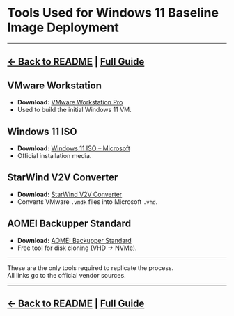 # Tools Used for Windows 11 Baseline Image Deployment

---
[← Back to README](../) | [Full Guide](Win11-Image-FullGuide.md)
---

## VMware Workstation
- **Download:** [VMware Workstation Pro](https://www.vmware.com/products/workstation-pro.html)  
- Used to build the initial Windows 11 VM.

## Windows 11 ISO
- **Download:** [Windows 11 ISO – Microsoft](https://www.microsoft.com/software-download/windows11)  
- Official installation media.

## StarWind V2V Converter
- **Download:** [StarWind V2V Converter](https://www.starwindsoftware.com/starwind-v2v-converter)  
- Converts VMware `.vmdk` files into Microsoft `.vhd`.

## AOMEI Backupper Standard
- **Download:** [AOMEI Backupper Standard](https://www.ubackup.com/free-backup-software.html)  
- Free tool for disk cloning (VHD → NVMe).

---

These are the only tools required to replicate the process.  
All links go to the official vendor sources.  

---
[← Back to README](../) | [Full Guide](Win11-Image-FullGuide.md)
---

